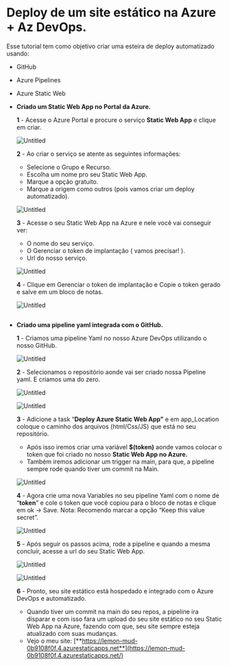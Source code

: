# Deploy de um site estático na Azure + Az DevOps.

Esse tutorial tem como objetivo criar uma esteira de deploy automatizado usando:

- GitHub
- Azure Pipelines
- Azure Static Web

- **Criado um Static Web App no Portal da Azure.**
    
    **1** - Acesse o Azure Portal e procure o serviço **Static Web App** e clique em criar.
    
    ![Untitled](imagens/Untitled.png)
    
    **2** - Ao criar o serviço se atente as seguintes informações:
    
    - Selecione o Grupo e Recurso.
    - Escolha um nome pro seu Static Web App.
    - Marque a opção gratuito.
    - Marque a origem como outros (pois vamos criar um deploy automatizado).
    
    ![Untitled](imagens/Untitled%201.png)
    
    **3** - Acesse o seu Static Web App na Azure e nele você vai conseguir ver:
    
    - O nome do seu serviço.
    - O Gerenciar o token de implantação ( vamos precisar! ).
    - Url do nosso serviço.
    
    ![Untitled](imagens/Untitled%202.png)
    
    **4** - Clique em Gerenciar o token de implantação e Copie o token gerado e salve em um bloco de notas.
    
    ![Untitled](imagens/Untitled%203.png)
    
##

- **Criado uma pipeline yaml integrada com o GitHub.**
    
    **1** - Criamos uma pipeline Yaml no nosso Azure DevOps utilizando o nosso GitHub.
    
    ![Untitled](imagens/Untitled%204.png)
    
    **2** - Selecionamos o repositório aonde vai ser criado nossa Pipeline yaml. E criamos uma do zero.
    
    ![Untitled](imagens/Untitled%205.png)
    
    ![Untitled](imagens/Untitled%206.png)
    
    **3** - Adicione a task  “**Deploy Azure Static Web App”**  e em app_Location coloque o caminho dos  arquivos (html/Css/JS) que está no seu repositório.
    
    - Após isso iremos criar uma variável **$(token)** aonde vamos colocar o token que foi criado no nosso **Static Web App no Azure.**
    - Também iremos adicionar um trigger na main, para que, a pipeline sempre rode quando tiver um commit na Main.
    
    ![Untitled](imagens/Untitled%207.png)
    
    **4** - Agora crie uma nova Variables no seu pipeline Yaml com o nome de “**token**” e cole o token que você copiou para o bloco de notas e clique em ok → Save.
    Nota: Recomendo marcar a opção “Keep this value secret”.
    
    ![Untitled](imagens/Untitled%208.png)
    
    **5** - Após seguir os passos acima, rode a pipeline e quando a mesma concluir, acesse a url do seu Static Web App.
    
    ![Untitled](imagens/Untitled%209.png)
    
    ![Untitled](imagens/Untitled%2010.png)
    
    **6** - Pronto, seu site estático está hospedado e integrado com o Azure DevOps e automatizado.
    
    - Quando tiver um commit na main do seu repos, a pipeline ira disparar e com isso fara um upload do seu site estático no seu Static Web App na Azure, fazendo com que, seu site sempre esteja atualizado com suas mudanças.
    - Vejo o meu site: [**https://lemon-mud-0b9108f0f.4.azurestaticapps.net**](https://lemon-mud-0b9108f0f.4.azurestaticapps.net/)
